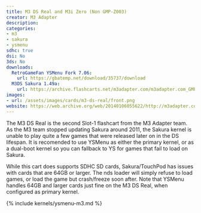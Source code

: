 ```yaml
---
title: M3 DS Real and M3i Zero (Non GMP-Z003)
creator: M3 Adapter
description:
categories:
- m3
- sakura
- ysmenu
sdhc: true
dsi: No
3ds: No
downloads:
  RetroGameFan YSMenu Fork 7.06:
    url: https://gbatemp.net/download/35737/download
  M3DS Sakura 1.49a:
    url: https://archive.flashcarts.net/m3adapter.com/m3adapter.com_GMP-Z003_Sakura_1.49a.zip
images:
- url: /assets/images/cards/m3-ds-real/front.png
website: https://web.archive.org/web/20140106055622/http://m3adapter.com/
---
```


The M3 DS Real is the second Slot-1 flashcart from the M3 Adapter team. As the M3 team stopped updating Sakura around 2011, the Sakura kernel is unable to play quite a few games that were released later on in the DS lifespan. It is recomended to use YSMenu as either the primary kernel, or as a dual-boot kernel so you can fallback to YS for games that fail to load on Sakura.

While this cart does supports SDHC SD cards, Sakura/TouchPod has issues with cards that are 64GB or larger. The nds loader will simply refuse to load games, or load the game but crash/freeze soon after. Note that YSMenu handles 64GB and larger cards just fine on the M3 DS Real, when configured as primary kernel.

{% include kernels/ysmenu-m3.md %}
